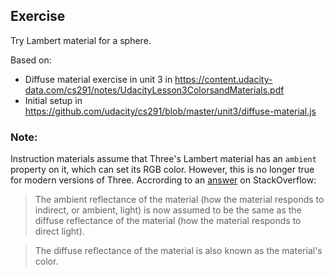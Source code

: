 ## Exercise
Try Lambert material for a sphere. 

Based on:
- Diffuse material exercise in unit 3 in https://content.udacity-data.com/cs291/notes/UdacityLesson3ColorsandMaterials.pdf
- Initial setup in https://github.com/udacity/cs291/blob/master/unit3/diffuse-material.js

### Note:
Instruction materials assume that Three's Lambert material has an `ambient` property on it, which can set its RGB color. However, this is no longer true for modern versions of Three. Accrording to an [answer](https://stackoverflow.com/questions/39505277/uncaught-typeerror-cannot-read-property-setrgb-of-undefined) on StackOverflow:

> The ambient reflectance of the material (how the material responds to indirect, or ambient, light) is now assumed to be the same as the diffuse reflectance of the material (how the material responds to direct light).

> The diffuse reflectance of the material is also known as the material's color.